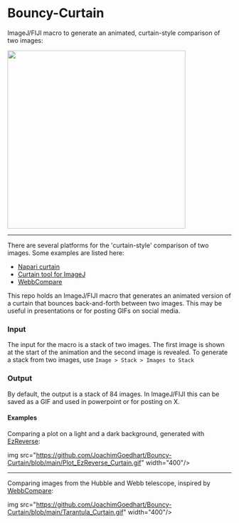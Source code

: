 # Bouncy-Curtain
ImageJ/FIJI macro to generate an animated, curtain-style comparison of two images:

<img src="https://github.com/JoachimGoedhart/Bouncy-Curtain/blob/main/Cheek_Segmented_Curtain.gif" width="400"/>



---------------

There are several platforms for the 'curtain-style' comparison of two images. Some examples are listed here:

* [Napari curtain](https://github.com/haesleinhuepf/napari-curtain)
* [Curtain tool for ImageJ](https://gist.github.com/mutterer/0c2a8692a3bedf7775fa79e28ce93598)
* [WebbCompare](https://www.webbcompare.com/)

This repo holds an ImageJ/FIJI macro that generates an animated version of a curtain that bounces back-and-forth between two images. This may be useful in presentations or for posting GIFs on social media.

### Input
The input for the macro is a stack of two images. The first image is shown at the start of the animation and the second image is revealed.
To generate a stack from two images, use `Image > Stack > Images to Stack`

### Output

By default, the output is a stack of 84 images. In ImageJ/FIJI this can be saved as a GIF and used in powerpoint or for posting on X.

#### Examples

Comparing a plot on a light and a dark background, generated with [EzReverse](https://github.com/Morwey/ezreverse):

img src="https://github.com/JoachimGoedhart/Bouncy-Curtain/blob/main/Plot_EzReverse_Curtain.gif" width="400"/>

-------------

Comparing images from the Hubble and Webb telescope, inspired by [WebbCompare](https://www.webbcompare.com/):

img src="https://github.com/JoachimGoedhart/Bouncy-Curtain/blob/main/Tarantula_Curtain.gif" width="400"/>




